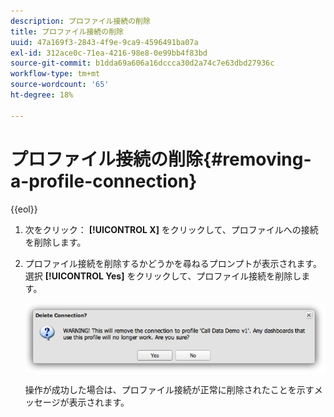 ```yaml
---
description: プロファイル接続の削除
title: プロファイル接続の削除
uuid: 47a169f3-2843-4f9e-9ca9-4596491ba07a
exl-id: 312ace0c-71ea-4216-98e8-0e99bb4f83bd
source-git-commit: b1dda69a606a16dccca30d2a74c7e63dbd27936c
workflow-type: tm+mt
source-wordcount: '65'
ht-degree: 18%

---
```


# プロファイル接続の削除{#removing-a-profile-connection}

{{eol}}

1. 次をクリック： **[!UICONTROL X]** をクリックして、プロファイルへの接続を削除します。
1. プロファイル接続を削除するかどうかを尋ねるプロンプトが表示されます。 選択 **[!UICONTROL Yes]** をクリックして、プロファイル接続を削除します。

   ![](assets/delete_connection.png)

   操作が成功した場合は、プロファイル接続が正常に削除されたことを示すメッセージが表示されます。
